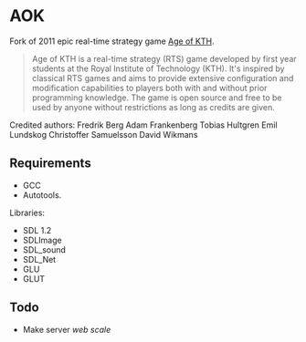 AOK
=========

Fork of 2011 epic real-time strategy game [Age of KTH](http://tapir.haninge.kth.se/~tobbe/ageofkth/).

>Age of KTH is a real-time strategy (RTS) game developed by first year students at the Royal Institute of Technology (KTH). It's inspired by classical RTS games and aims to provide extensive configuration and modification capabilities to players both with and without prior programming knowledge. The game is open source and free to be used by anyone without restrictions as long as credits are given.

Credited authors:
Fredrik Berg
Adam Frankenberg
Tobias Hultgren
Emil Lundskog
Christoffer Samuelsson
David Wikmans

Requirements
--------------
* GCC
* Autotools.

Libraries:

* SDL 1.2
* SDLImage 
* SDL_sound 
* SDL_Net
* GLU
* GLUT

Todo
--------------
* Make server *web scale*
